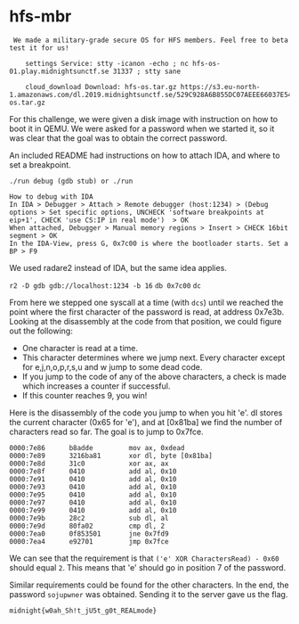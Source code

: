 # hfs-mbr

```
 We made a military-grade secure OS for HFS members. Feel free to beta test it for us!

    settings Service: stty -icanon -echo ; nc hfs-os-01.play.midnightsunctf.se 31337 ; stty sane 

    cloud_download Download: hfs-os.tar.gz https://s3.eu-north-1.amazonaws.com/dl.2019.midnightsunctf.se/529C928A6B855DC07AEEE66037E5452E255684E06230BB7C06690DA3D6279E4C/hfs-os.tar.gz
```

For this challenge, we were given a disk image with instruction on how to boot it in QEMU. We were asked for a password when we started it, so it was clear that the goal was to obtain the correct password.

An included README had instructions on how to attach IDA, and where to set a breakpoint.

```
./run debug (gdb stub) or ./run

How to debug with IDA
In IDA > Debugger > Attach > Remote debugger (host:1234) > (Debug options > Set specific options, UNCHECK 'software breakpoints at eip+1', CHECK 'use CS:IP in real mode')  > OK  
When attached, Debugger > Manual memory regions > Insert > CHECK 16bit segment > OK  
In the IDA-View, press G, 0x7c00 is where the bootloader starts. Set a BP > F9
```

We used radare2 instead of IDA, but the same idea applies.

`r2 -D gdb gdb://localhost:1234 -b 16`
`db 0x7c00`
`dc`

From here we stepped one syscall at a time (with `dcs`) until we reached the point where the first character of the password is read, at address 0x7e3b. Looking at the disassembly at the code from that position, we could figure out the following:

* One character is read at a time.
* This character determines where we jump next. Every character except for e,j,n,o,p,r,s,u and w jump to some dead code.
* If you jump to the code of any of the above characters, a check is made which increases a counter if successful.
* If this counter reaches 9, you win!

Here is the disassembly of the code you jump to when you hit 'e'. dl stores the current character (0x65 for 'e'), and at [0x81ba] we find the number of characters read so far. The goal is to jump to 0x7fce.
```
0000:7e86      b8adde         mov ax, 0xdead
0000:7e89      3216ba81       xor dl, byte [0x81ba]
0000:7e8d      31c0           xor ax, ax
0000:7e8f      0410           add al, 0x10
0000:7e91      0410           add al, 0x10
0000:7e93      0410           add al, 0x10
0000:7e95      0410           add al, 0x10
0000:7e97      0410           add al, 0x10
0000:7e99      0410           add al, 0x10
0000:7e9b      28c2           sub dl, al
0000:7e9d      80fa02         cmp dl, 2
0000:7ea0      0f853501       jne 0x7fd9
0000:7ea4      e92701         jmp 0x7fce
```
We can see that the requirement is that `('e' XOR CharactersRead) - 0x60` should equal `2`. This means that 'e' should go in position 7 of the password.

Similar requirements could be found for the other characters. In the end, the password `sojupwner` was obtained. Sending it to the server gave us the flag.

`midnight{w0ah_Sh!t_jU5t_g0t_REALmode}`